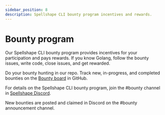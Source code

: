 ```yaml
---
sidebar_position: 8
description: Spellshape CLI bounty program incentives and rewards.
---
```


# Bounty program

Our Spellshape CLI bounty program provides incentives for your participation and pays rewards. If you know Golang, follow the bounty issues, write code, close issues, and get rewarded.

Do your bounty hunting in our repo. Track new, in-progress, and completed bounties on the [Bounty board](https://github.com/spellshape/cli/projects/5) in GitHub.

For details on the Spellshape CLI bounty program, join the #bounty channel in [Spellshape Discord](https://discord.com/invite/spellshape).

New bounties are posted and claimed in Discord on the #bounty announcement channel.
